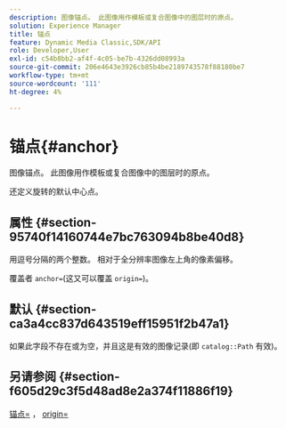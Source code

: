 ```yaml
---
description: 图像锚点。 此图像用作模板或复合图像中的图层时的原点。
solution: Experience Manager
title: 锚点
feature: Dynamic Media Classic,SDK/API
role: Developer,User
exl-id: c54b8bb2-af4f-4c05-be7b-4326dd08993a
source-git-commit: 206e4643e3926cb85b4be2189743578f88180be7
workflow-type: tm+mt
source-wordcount: '111'
ht-degree: 4%

---
```


# 锚点{#anchor}

图像锚点。 此图像用作模板或复合图像中的图层时的原点。

还定义旋转的默认中心点。

## 属性 {#section-95740f14160744e7bc763094b8be40d8}

用逗号分隔的两个整数。 相对于全分辨率图像左上角的像素偏移。

覆盖者 `anchor=`(这又可以覆盖 `origin=`)。

## 默认 {#section-ca3a4cc837d643519eff15951f2b47a1}

如果此字段不存在或为空，并且这是有效的图像记录(即 `catalog::Path` 有效)。

## 另请参阅 {#section-f605d29c3f5d48ad8e2a374f11886f19}

[锚点=](/help/aem-is-ir-api/is-api/http-ref/image-serving-api-ref/c-http-protocol-reference/c-command-reference/r-anchor.md) ， [origin=](/help/aem-is-ir-api/is-api/http-ref/image-serving-api-ref/c-http-protocol-reference/c-command-reference/r-origin.md)

